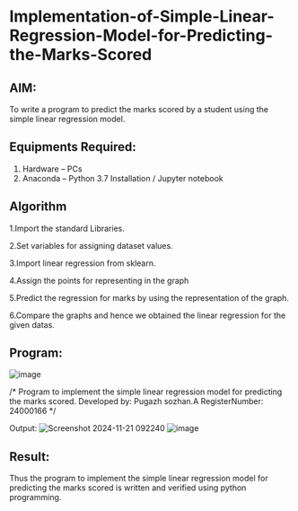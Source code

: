 # Implementation-of-Simple-Linear-Regression-Model-for-Predicting-the-Marks-Scored

## AIM:
To write a program to predict the marks scored by a student using the simple linear regression model.

## Equipments Required:
1. Hardware – PCs
2. Anaconda – Python 3.7 Installation / Jupyter notebook

## Algorithm
 1.Import the standard Libraries.
 
 2.Set variables for assigning dataset values.
 
 3.Import linear regression from sklearn.
 
 4.Assign the points for representing in the graph
 
  5.Predict the regression for marks by using the representation of the graph.
  
 6.Compare the graphs and hence we obtained the linear regression for the given datas.

 
 

## Program:
![image](https://github.com/user-attachments/assets/3507da20-8baf-44d7-9760-0834f28e5b61)

/*
Program to implement the simple linear regression model for predicting the marks scored.
Developed by: Pugazh sozhan.A
RegisterNumber: 24000166 
*/


Output:
![Screenshot 2024-11-21 092240](https://github.com/user-attachments/assets/1fe2461d-3679-4009-aaf4-0bffa5ea95a7)
![image](https://github.com/user-attachments/assets/ffaf76d5-36cb-4a91-af28-0caf93f497f1)




## Result:
Thus the program to implement the simple linear regression model for predicting the marks scored is written and verified using python programming.
